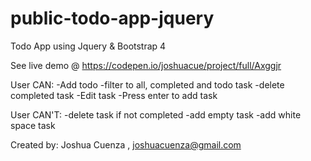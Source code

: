 # public-todo-app-jquery
Todo App using Jquery &amp; Bootstrap 4

See live demo @ https://codepen.io/joshuacue/project/full/Axggjr

User CAN:
-Add todo
-filter to all, completed and todo task
-delete completed task
-Edit task
-Press enter to add task

User CAN'T:
-delete task if not completed
-add empty task
-add white space task


Created by:
Joshua Cuenza , joshuacuenza@gmail.com
